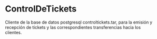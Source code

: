 # ControlDeTickets
Cliente de la base de datos postgresql controltickets.tar, para la emisión y recepción de tickets y las correspondientes transferencias hacia los clientes.

